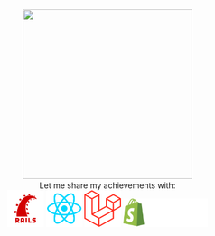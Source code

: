 <div align="center">
  <img src="https://media.giphy.com/media/682xXuofe4FoRh0Nt3/giphy.gif" width="300" height="300">
</div>
<div align="center">
  Let me share my achievements with:
</div>
<div align="center">
  <img src="https://github.com/mewthu2/images/blob/master/pngwing.com%20(1).png?raw=true" width="65" height="65">
  <img src="https://github.com/mewthu2/images/blob/master/pngwing.com%20(2).png?raw=true" width="65" height="65">
  <img src="https://github.com/mewthu2/images/blob/master/pngwing.com%20(3).png?raw=true" width="65" height="65">
  <img src="https://github.com/mewthu2/images/blob/master/pngwing.com%20(7).png?raw=true" width="150" height="50">
</div>
